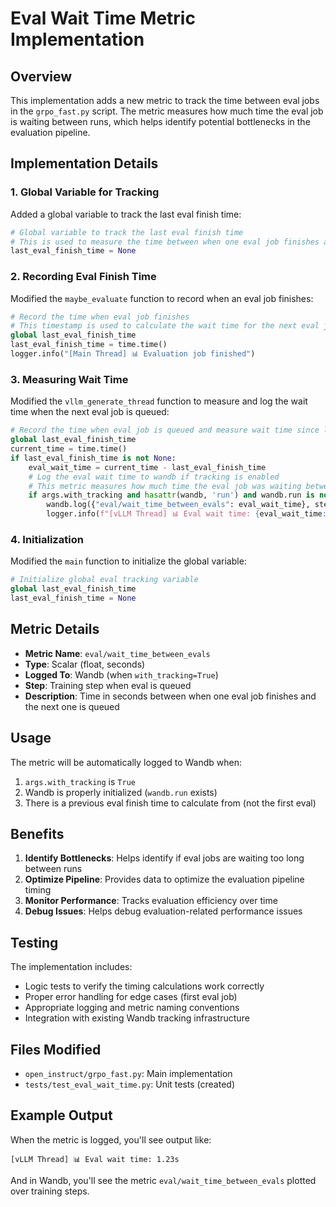 # Eval Wait Time Metric Implementation

## Overview

This implementation adds a new metric to track the time between eval jobs in the `grpo_fast.py` script. The metric measures how much time the eval job is waiting between runs, which helps identify potential bottlenecks in the evaluation pipeline.

## Implementation Details

### 1. Global Variable for Tracking

Added a global variable to track the last eval finish time:

```python
# Global variable to track the last eval finish time
# This is used to measure the time between when one eval job finishes and the next one is queued
last_eval_finish_time = None
```

### 2. Recording Eval Finish Time

Modified the `maybe_evaluate` function to record when an eval job finishes:

```python
# Record the time when eval job finishes
# This timestamp is used to calculate the wait time for the next eval job
global last_eval_finish_time
last_eval_finish_time = time.time()
logger.info("[Main Thread] 📊 Evaluation job finished")
```

### 3. Measuring Wait Time

Modified the `vllm_generate_thread` function to measure and log the wait time when the next eval job is queued:

```python
# Record the time when eval job is queued and measure wait time since last eval finished
global last_eval_finish_time
current_time = time.time()
if last_eval_finish_time is not None:
    eval_wait_time = current_time - last_eval_finish_time
    # Log the eval wait time to wandb if tracking is enabled
    # This metric measures how much time the eval job was waiting between runs
    if args.with_tracking and hasattr(wandb, 'run') and wandb.run is not None:
        wandb.log({"eval/wait_time_between_evals": eval_wait_time}, step=training_step)
        logger.info(f"[vLLM Thread] 📊 Eval wait time: {eval_wait_time:.2f}s")
```

### 4. Initialization

Modified the `main` function to initialize the global variable:

```python
# Initialize global eval tracking variable
global last_eval_finish_time
last_eval_finish_time = None
```

## Metric Details

- **Metric Name**: `eval/wait_time_between_evals`
- **Type**: Scalar (float, seconds)
- **Logged To**: Wandb (when `with_tracking=True`)
- **Step**: Training step when eval is queued
- **Description**: Time in seconds between when one eval job finishes and the next one is queued

## Usage

The metric will be automatically logged to Wandb when:
1. `args.with_tracking` is `True`
2. Wandb is properly initialized (`wandb.run` exists)
3. There is a previous eval finish time to calculate from (not the first eval)

## Benefits

1. **Identify Bottlenecks**: Helps identify if eval jobs are waiting too long between runs
2. **Optimize Pipeline**: Provides data to optimize the evaluation pipeline timing
3. **Monitor Performance**: Tracks evaluation efficiency over time
4. **Debug Issues**: Helps debug evaluation-related performance issues

## Testing

The implementation includes:
- Logic tests to verify the timing calculations work correctly
- Proper error handling for edge cases (first eval job)
- Appropriate logging and metric naming conventions
- Integration with existing Wandb tracking infrastructure

## Files Modified

- `open_instruct/grpo_fast.py`: Main implementation
- `tests/test_eval_wait_time.py`: Unit tests (created)

## Example Output

When the metric is logged, you'll see output like:
```
[vLLM Thread] 📊 Eval wait time: 1.23s
```

And in Wandb, you'll see the metric `eval/wait_time_between_evals` plotted over training steps.